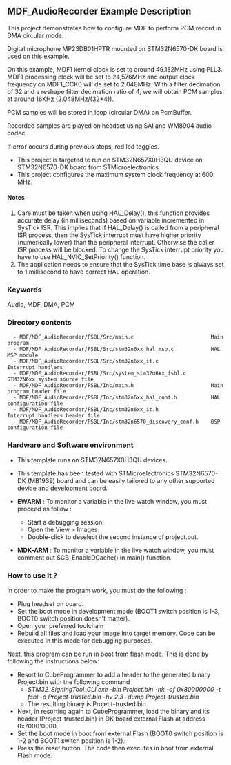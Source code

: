 ## <b>MDF_AudioRecorder Example Description</b>

This project demonstrates how to configure MDF to perform PCM record in DMA circular mode.

Digital microphone MP23DB01HPTR mounted on STM32N6570-DK board is used on this example.

On this example, MDF1 kernel clock is set to around 49.152MHz using PLL3.
MDF1 processing clock will be set to 24,576MHz and output clock frequency on MDF1_CCK0 will de set to 2.048MHz.
With a filter decimation of 32 and a reshape filter decimation ratio of 4,
we will obtain PCM samples at around 16KHz (2.048MHz/(32*4)).

PCM samples will be stored in loop (circular DMA) on PcmBuffer.

Recorded samples are played on headset using SAI and WM8904 audio codec.

If error occurs during previous steps, red led toggles.

- This project is targeted to run on STM32N657X0H3QU device on STM32N6570-DK board from STMicroelectronics.
- This project configures the maximum system clock frequency at 600 MHz.


#### <b>Notes</b>

 1. Care must be taken when using HAL_Delay(), this function provides accurate delay (in milliseconds)
    based on variable incremented in SysTick ISR. This implies that if HAL_Delay() is called from
    a peripheral ISR process, then the SysTick interrupt must have higher priority (numerically lower)
    than the peripheral interrupt. Otherwise the caller ISR process will be blocked.
    To change the SysTick interrupt priority you have to use HAL_NVIC_SetPriority() function.
 2. The application needs to ensure that the SysTick time base is always set to 1 millisecond
    to have correct HAL operation.


### <b>Keywords</b>

Audio, MDF, DMA, PCM

### <b>Directory contents</b>

      - MDF/MDF_AudioRecorder/FSBL/Src/main.c                         Main program
      - MDF/MDF_AudioRecorder/FSBL/Src/stm32n6xx_hal_msp.c            HAL MSP module
      - MDF/MDF_AudioRecorder/FSBL/Src/stm32n6xx_it.c                 Interrupt handlers
      - MDF/MDF_AudioRecorder/FSBL/Src/system_stm32n6xx_fsbl.c        STM32N6xx system source file
      - MDF/MDF_AudioRecorder/FSBL/Inc/main.h                         Main program header file
      - MDF/MDF_AudioRecorder/FSBL/Inc/stm32n6xx_hal_conf.h           HAL configuration file
      - MDF/MDF_AudioRecorder/FSBL/Inc/stm32n6xx_it.h                 Interrupt handlers header file
      - MDF/MDF_AudioRecorder/FSBL/Inc/stm32n6570_discovery_conf.h    BSP configuration file


### <b>Hardware and Software environment</b>

  - This template runs on STM32N657X0H3QU devices.
  - This template has been tested with STMicroelectronics STM32N6570-DK (MB1939)
    board and can be easily tailored to any other supported device
    and development board.

  - **EWARM** : To monitor a variable in the live watch window, you must proceed as follow :
    - Start a debugging session.
    - Open the View > Images.
    - Double-click to deselect the second instance of project.out.

  - **MDK-ARM** : To monitor a variable in the live watch window, you must comment out SCB_EnableDCache() in main() function.

### <b>How to use it ?</b>

In order to make the program work, you must do the following :

 - Plug headset on board.
 - Set the boot mode in development mode (BOOT1 switch position is 1-3, BOOT0 switch position doesn't matter).
 - Open your preferred toolchain
 - Rebuild all files and load your image into target memory. Code can be executed in this mode for debugging purposes.

 Next, this program can be run in boot from flash mode. This is done by following the instructions below:

 - Resort to CubeProgrammer to add a header to the generated binary Project.bin with the following command
   - *STM32_SigningTool_CLI.exe -bin Project.bin -nk -of 0x80000000 -t fsbl -o Project-trusted.bin -hv 2.3 -dump Project-trusted.bin*
   - The resulting binary is Project-trusted.bin.
 - Next, in resorting again to CubeProgrammer, load the binary and its header (Project-trusted.bin) in DK board external Flash at address 0x7000'0000.
 - Set the boot mode in boot from external Flash (BOOT0 switch position is 1-2 and BOOT1 switch position is 1-2).
 - Press the reset button. The code then executes in boot from external Flash mode.


